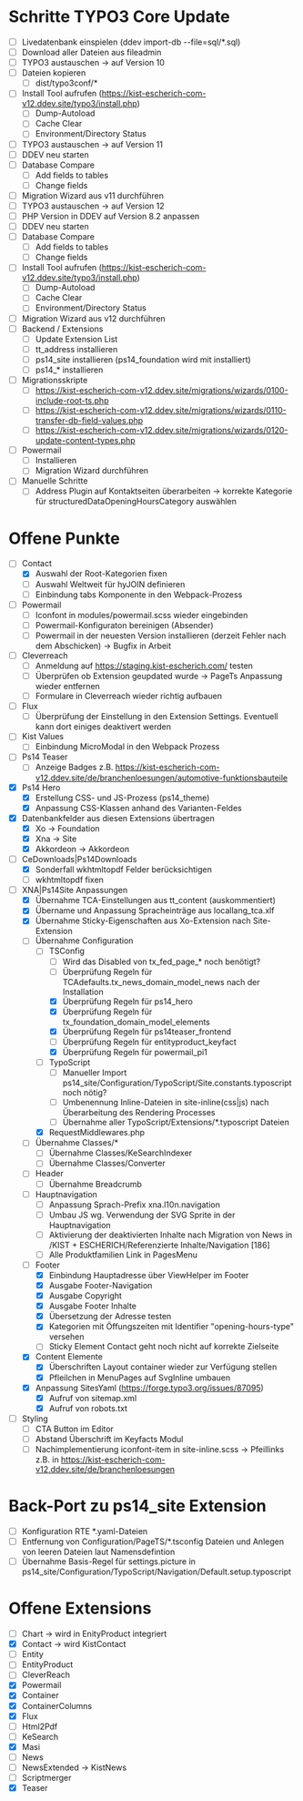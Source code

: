 # Schritte TYPO3 Core Update
- [ ] Livedatenbank einspielen (ddev import-db --file=sql/*.sql)
- [ ] Download aller Dateien aus fileadmin
- [ ] TYPO3 austauschen -> auf Version 10
- [ ] Dateien kopieren
  - [ ] dist/typo3conf/*
- [ ] Install Tool aufrufen (https://kist-escherich-com-v12.ddev.site/typo3/install.php)
  - [ ] Dump-Autoload
  - [ ] Cache Clear
  - [ ] Environment/Directory Status
- [ ] TYPO3 austauschen -> auf Version 11
- [ ] DDEV neu starten
- [ ] Database Compare
  - [ ] Add fields to tables
  - [ ] Change fields
- [ ] Migration Wizard aus v11 durchführen
- [ ] TYPO3 austauschen -> auf Version 12
- [ ] PHP Version in DDEV auf Version 8.2 anpassen
- [ ] DDEV neu starten
- [ ] Database Compare
  - [ ] Add fields to tables
  - [ ] Change fields
- [ ] Install Tool aufrufen (https://kist-escherich-com-v12.ddev.site/typo3/install.php)
  - [ ] Dump-Autoload
  - [ ] Cache Clear
  - [ ] Environment/Directory Status
- [ ] Migration Wizard aus v12 durchführen
- [ ] Backend / Extensions
  - [ ] Update Extension List
  - [ ] tt_address installieren
  - [ ] ps14_site installieren (ps14_foundation wird mit installiert)
  - [ ] ps14_* installieren
- [ ] Migrationsskripte
  - [ ] https://kist-escherich-com-v12.ddev.site/migrations/wizards/0100-include-root-ts.php
  - [ ] https://kist-escherich-com-v12.ddev.site/migrations/wizards/0110-transfer-db-field-values.php
  - [ ] https://kist-escherich-com-v12.ddev.site/migrations/wizards/0120-update-content-types.php
- [ ] Powermail
  - [ ] Installieren
  - [ ] Migration Wizard durchführen
- [ ] Manuelle Schritte
  - [ ] Address Plugin auf Kontaktseiten überarbeiten -> korrekte Kategorie für structuredDataOpeningHoursCategory auswählen

# Offene Punkte
- [ ] Contact
  - [x] Auswahl der Root-Kategorien fixen
  - [ ] Auswahl Weltweit für hyJOIN definieren
  - [ ] Einbindung tabs Komponente in den Webpack-Prozess
- [ ] Powermail
  - [ ] Iconfont in modules/powermail.scss wieder eingebinden
  - [ ] Powermail-Konfiguraton bereinigen (Absender)
  - [ ] Powermail in der neuesten Version installieren (derzeit Fehler nach dem Abschicken) -> Bugfix in Arbeit
- [ ] Cleverreach
  - [ ] Anmeldung auf https://staging.kist-escherich.com/ testen
  - [ ] Überprüfen ob Extension geupdated wurde -> PageTs Anpassung wieder entfernen
  - [ ] Formulare in Cleverreach wieder richtig aufbauen
- [ ] Flux
  - [ ] Überprüfung der Einstellung in den Extension Settings. Eventuell kann dort einiges deaktivert werden
- [ ] Kist Values
  - [ ] Einbindung MicroModal in den Webpack Prozess
- [ ] Ps14 Teaser
  - [ ] Anzeige Badges z.B. https://kist-escherich-com-v12.ddev.site/de/branchenloesungen/automotive-funktionsbauteile
- [x] Ps14 Hero
  - [x] Erstellung CSS- und JS-Prozess (ps14_theme)
  - [x] Anpassung CSS-Klassen anhand des Varianten-Feldes
- [x] Datenbankfelder aus diesen Extensions übertragen
  - [x] Xo -> Foundation
  - [x] Xna -> Site
  - [x] Akkordeon -> Akkordeon
- [ ] CeDownloads|Ps14Downloads
  - [x] Sonderfall wkhtmltopdf Felder berücksichtigen
  - [ ] wkhtmltopdf fixen
- [ ] XNA|Ps14Site Anpassungen
  - [x] Übernahme TCA-Einstellungen aus tt_content (auskommentiert)
  - [x] Übername und Anpassung Spracheinträge aus locallang_tca.xlf
  - [x] Übernahme Sticky-Eigenschaften aus Xo-Extension nach Site-Extension
  - [ ] Übernahme Configuration
    - [ ] TSConfig
      - [ ] Wird das Disabled von tx_fed_page_* noch benötigt?
      - [ ] Überprüfung Regeln für TCAdefaults.tx_news_domain_model_news nach der Installation
      - [x] Überprüfung Regeln für ps14_hero
      - [x] Überprüfung Regeln für tx_foundation_domain_model_elements
      - [x] Überprüfung Regeln für ps14teaser_frontend
      - [ ] Überprüfung Regeln für entityproduct_keyfact
      - [x] Überprüfung Regeln für powermail_pi1
    - [ ] TypoScript
      - [ ] Manueller Import ps14_site/Configuration/TypoScript/Site.constants.typoscript noch nötig?
      - [ ] Umbenennung Inline-Dateien in site-inline(css|js) nach Überarbeitung des Rendering Processes
      - [ ] Übernahme aller TypoScript/Extensions/*.typoscript Dateien
    - [x] RequestMiddlewares.php
  - [ ] Übernahme Classes/*
    - [ ] Übernahme Classes/KeSearchIndexer
    - [ ] Übernahme Classes/Converter
  - [ ] Header
    - [ ] Übernahme Breadcrumb
  - [ ] Hauptnavigation
    - [ ] Anpassung Sprach-Prefix xna.l10n.navigation
    - [ ] Umbau JS wg. Verwendung der SVG Sprite in der Hauptnavigation
    - [ ] Aktivierung der deaktivierten Inhalte nach Migration von News in /KIST + ESCHERICH/Referenzierte Inhalte/Navigation [186]
    - [ ] Alle Produktfamilien Link in PagesMenu
  - [ ] Footer
    - [x] Einbindung Hauptadresse über ViewHelper im Footer
    - [x] Ausgabe Footer-Navigation
    - [x] Ausgabe Copyright
    - [x] Ausgabe Footer Inhalte
    - [x] Übersetzung der Adresse testen
    - [x] Kategorien mit Öffungszeiten mit Identifier "opening-hours-type" versehen
    - [ ] Sticky Element Contact geht noch nicht auf korrekte Zielseite
  - [x] Content Elemente
    - [x] Überschriften Layout container wieder zur Verfügung stellen
    - [x] Pfleilchen in MenuPages auf SvgInline umbauen
  - [x] Anpassung SitesYaml (https://forge.typo3.org/issues/87095)
    - [x] Aufruf von sitemap.xml
    - [x] Aufruf von robots.txt
- [ ] Styling
  - [ ] CTA Button im Editor
  - [ ] Abstand Überschrift im Keyfacts Modul
  - [ ] Nachimplementierung iconfont-item in site-inline.scss -> Pfeillinks z.B. in https://kist-escherich-com-v12.ddev.site/de/branchenloesungen

# Back-Port zu ps14_site Extension
- [ ] Konfiguration RTE *.yaml-Dateien 
- [ ] Entfernung von Configuration/PageTS/*.tsconfig Dateien und Anlegen von leeren Dateien laut Namensdefintion
- [ ] Übernahme Basis-Regel für settings.picture in ps14_site/Configuration/TypoScript/Navigation/Default.setup.typoscript

# Offene Extensions
- [ ] Chart -> wird in EnityProduct integriert
- [x] Contact -> wird KistContact
- [ ] Entity
- [ ] EntityProduct
- [ ] CleverReach
- [x] Powermail
- [x] Container
- [x] ContainerColumns
- [x] Flux
- [ ] Html2Pdf
- [ ] KeSearch
- [x] Masi
- [ ] News
- [ ] NewsExtended -> KistNews
- [ ] Scriptmerger
- [x] Teaser